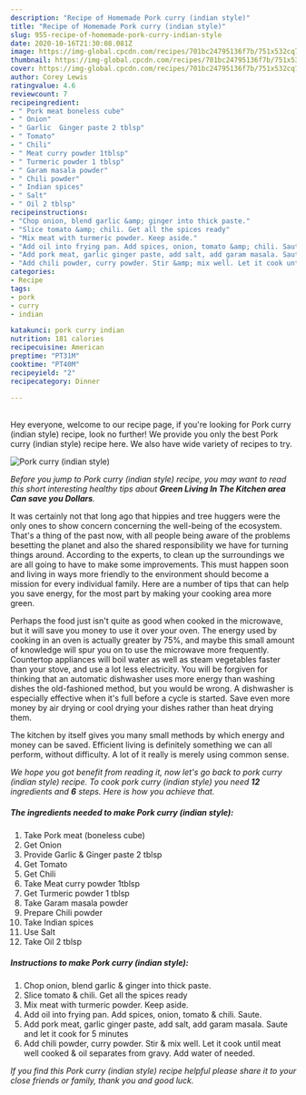 ```yaml
---
description: "Recipe of Homemade Pork curry (indian style)"
title: "Recipe of Homemade Pork curry (indian style)"
slug: 955-recipe-of-homemade-pork-curry-indian-style
date: 2020-10-16T21:30:08.081Z
image: https://img-global.cpcdn.com/recipes/701bc24795136f7b/751x532cq70/pork-curry-indian-style-recipe-main-photo.jpg
thumbnail: https://img-global.cpcdn.com/recipes/701bc24795136f7b/751x532cq70/pork-curry-indian-style-recipe-main-photo.jpg
cover: https://img-global.cpcdn.com/recipes/701bc24795136f7b/751x532cq70/pork-curry-indian-style-recipe-main-photo.jpg
author: Corey Lewis
ratingvalue: 4.6
reviewcount: 7
recipeingredient:
- " Pork meat boneless cube"
- " Onion"
- " Garlic  Ginger paste 2 tblsp"
- " Tomato"
- " Chili"
- " Meat curry powder 1tblsp"
- " Turmeric powder 1 tblsp"
- " Garam masala powder"
- " Chili powder"
- " Indian spices"
- " Salt"
- " Oil 2 tblsp"
recipeinstructions:
- "Chop onion, blend garlic &amp; ginger into thick paste."
- "Slice tomato &amp; chili. Get all the spices ready"
- "Mix meat with turmeric powder. Keep aside."
- "Add oil into frying pan. Add spices, onion, tomato &amp; chili. Saute."
- "Add pork meat, garlic ginger paste, add salt, add garam masala. Saute and let it cook for 5 minutes"
- "Add chili powder, curry powder. Stir &amp; mix well. Let it cook until meat well cooked &amp; oil separates from gravy. Add water of needed."
categories:
- Recipe
tags:
- pork
- curry
- indian

katakunci: pork curry indian 
nutrition: 181 calories
recipecuisine: American
preptime: "PT31M"
cooktime: "PT40M"
recipeyield: "2"
recipecategory: Dinner

---
```

<br>
Hey everyone, welcome to our recipe page, if you're looking for Pork curry (indian style) recipe, look no further! We provide you only the best Pork curry (indian style) recipe here. We also have wide variety of recipes to try.
<br>


![Pork curry (indian style)](https://img-global.cpcdn.com/recipes/701bc24795136f7b/751x532cq70/pork-curry-indian-style-recipe-main-photo.jpg)

<i>Before you jump to Pork curry (indian style) recipe, you may want to read this short interesting healthy tips about 
<strong>Green Living In The Kitchen area Can save you Dollars</strong>.</i>
</br>

It was certainly not that long ago that hippies and tree huggers were the only ones to show concern concerning the well-being of the ecosystem. That's a thing of the past now, with all people being aware of the problems besetting the planet and also the shared responsibility we have for turning things around. According to the experts, to clean up the surroundings we are all going to have to make some improvements. This must happen soon and living in ways more friendly to the environment should become a mission for every individual family. Here are a number of tips that can help you save energy, for the most part by making your cooking area more green.

Perhaps the food just isn't quite as good when cooked in the microwave, but it will save you money to use it over your oven. The energy used by cooking in an oven is actually greater by 75%, and maybe this small amount of knowledge will spur you on to use the microwave more frequently. Countertop appliances will boil water as well as steam vegetables faster than your stove, and use a lot less electricity. You will be forgiven for thinking that an automatic dishwasher uses more energy than washing dishes the old-fashioned method, but you would be wrong. A dishwasher is especially effective when it's full before a cycle is started. Save even more money by air drying or cool drying your dishes rather than heat drying them.

The kitchen by itself gives you many small methods by which energy and money can be saved. Efficient living is definitely something we can all perform, without difficulty. A lot of it really is merely using common sense.


<i>We hope you got benefit from reading it, now let's go back to pork curry (indian style) recipe. To cook pork curry (indian style) you need <strong>12</strong> ingredients and <strong>6</strong> steps. Here is how you achieve that.
</i>

##### The ingredients needed to make Pork curry (indian style):

1. Take  Pork meat (boneless cube)
1. Get  Onion
1. Provide  Garlic &amp; Ginger paste 2 tblsp
1. Get  Tomato
1. Get  Chili
1. Take  Meat curry powder 1tblsp
1. Get  Turmeric powder 1 tblsp
1. Take  Garam masala powder
1. Prepare  Chili powder
1. Take  Indian spices
1. Use  Salt
1. Take  Oil 2 tblsp


##### Instructions to make Pork curry (indian style):

1. Chop onion, blend garlic &amp; ginger into thick paste.
1. Slice tomato &amp; chili. Get all the spices ready
1. Mix meat with turmeric powder. Keep aside.
1. Add oil into frying pan. Add spices, onion, tomato &amp; chili. Saute.
1. Add pork meat, garlic ginger paste, add salt, add garam masala. Saute and let it cook for 5 minutes
1. Add chili powder, curry powder. Stir &amp; mix well. Let it cook until meat well cooked &amp; oil separates from gravy. Add water of needed.


<i>If you find this Pork curry (indian style) recipe helpful please share it to your close friends or family, thank you and good luck.</i>
